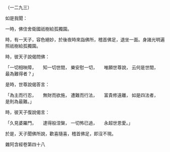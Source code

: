 （一二九三）

如是我聞：

一時，佛住舍衛國祇樹給孤獨園。

時，有一天子，容色絕妙，於後夜時來詣佛所，稽首佛足，退坐一面。身諸光明遍照祇樹給孤獨園。

時，彼天子說偈問佛：

「一切相映障，　　知一切世間，
樂安慰一切，　　唯願世尊說，
云何是世間，　　最為難得者？」

是時，世尊說偈答言：

「為主而行忍，　　無財而欲施，
遭難而行法，　　富貴修遠離，
如是四法者，　　是則為最難。」

時，彼天子復說偈言：

「久見婆羅門，　　逮得般涅槃，
一切怖已過，　　永超世恩愛。」

於是，天子聞佛所說，歡喜隨喜，稽首佛足，即沒不現。

雜阿含經卷第四十八



